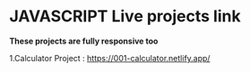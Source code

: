 # JAVASCRIPT Live projects link

**These projects are fully responsive too**

1.Calculator Project : https://001-calculator.netlify.app/
